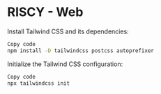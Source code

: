 # RISCY - Web
Install Tailwind CSS and its dependencies:
```bash
Copy code
npm install -D tailwindcss postcss autoprefixer
```
Initialize the Tailwind CSS configuration:
```bash
Copy code
npx tailwindcss init
```
